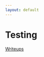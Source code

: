 ```yaml
---
layout: default
---
```

# Testing

<a href="/htb/writeups/lame" class="btn btn-writeups">Writeups</a>
